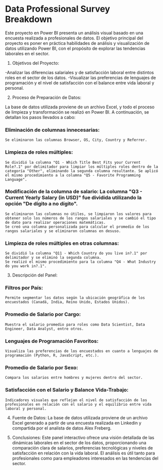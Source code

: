 # Data Professional Survey Breakdown

Este proyecto en Power BI presenta un análisis visual basado en una encuesta realizada a profesionales de datos. El objetivo principal del proyecto es poner en práctica habilidades de análisis y visualización de datos utilizando Power BI, con el propósito de explorar las tendencias laborales en el sector.

1) Objetivos del Proyecto:

-Analizar las diferencias salariales y de satisfacción laboral entre distintos roles en el sector de los datos.
-Visualizar las preferencias de lenguajes de programación y el nivel de satisfacción con el balance entre vida laboral y personal.

2) Proceso de Preparación de Datos:

La base de datos utilizada proviene de un archivo Excel, y todo el proceso de limpieza y transformación se realizó en Power BI. A continuación, se detallan los pasos llevados a cabo:

### Eliminación de columnas innecesarias: 
    Se eliminaron las columnas Browser, OS, City, Country y Referrer.
### Limpieza de roles múltiples: 
    Se dividió la columna "Q1 - Which Title Best Fits your Current Role?.1" por delimitador para limpiar los múltiples roles dentro de la categoría "Other", eliminando la segunda columna resultante. Se aplicó el mismo procedimiento a la columna "Q5 - Favorite Programming Language".

### Modificación de la columna de salario: La columna "Q3 - Current Yearly Salary (in USD)" fue dividida utilizando la opción "De dígito a no dígito".
    Se eliminaron las columnas no útiles, se limpiaron los valores para obtener solo los números de los rangos salariales y se cambió el tipo de dato para realizar operaciones matemáticas.
    Se creó una columna personalizada para calcular el promedio de los rangos salariales y se eliminaron columnas en desuso.
### Limpieza de roles múltiples en otras columnas: 
    Se dividió la columna "Q11 - Which Country do you live in?.1" por delimitador y se eliminó la segunda columna.
    Se realizó el mismo procedimiento para la columna "Q4 - What Industry do you work in?.1".

3) Descripción del Panel:

### Filtros por País: 
    Permite segmentar los datos según la ubicación geográfica de los encuestados (Canadá, India, Reino Unido, Estados Unidos).

### Promedio de Salario por Cargo: 
    Muestra el salario promedio para roles como Data Scientist, Data Engineer, Data Analyst, entre otros.

### Lenguajes de Programación Favoritos: 
    Visualiza las preferencias de los encuestados en cuanto a lenguajes de programación (Python, R, JavaScript, etc.).

### Promedio de Salario por Sexo: 
    Compara los salarios entre hombres y mujeres dentro del sector.

### Satisfacción con el Salario y Balance Vida-Trabajo: 
    Indicadores visuales que reflejan el nivel de satisfacción de los profesionales en relación con el salario y el equilibrio entre vida laboral y personal.

4) Fuente de Datos:
La base de datos utilizada proviene de un archivo Excel generado a partir de una encuesta realizada en Linkedin y compartida por el analista de datos Alex Freberg.

5) Conclusiones:
Este panel interactivo ofrece una visión detallada de las dinámicas laborales en el sector de los datos, proporcionando una comparación clara de salarios, preferencias tecnológicas y niveles de satisfacción en relación con la vida laboral. El análisis es útil tanto para profesionales como para empleadores interesados en las tendencias del sector.
